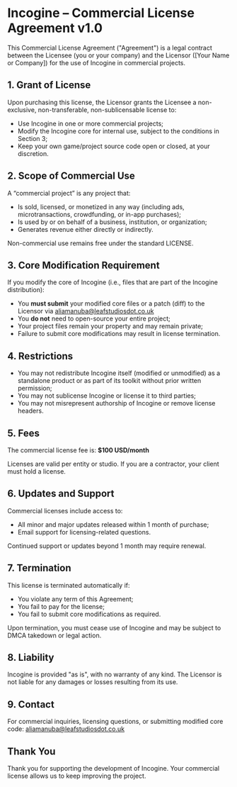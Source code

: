 # Incogine – Commercial License Agreement v1.0

This Commercial License Agreement ("Agreement") is a legal contract between the Licensee (you or your company) and the Licensor ([Your Name or Company]) for the use of Incogine in commercial projects.

## 1. Grant of License

Upon purchasing this license, the Licensor grants the Licensee a non-exclusive, non-transferable, non-sublicensable license to:

- Use Incogine in one or more commercial projects;
- Modify the Incogine core for internal use, subject to the conditions in Section 3;
- Keep your own game/project source code open or closed, at your discretion.

## 2. Scope of Commercial Use

A “commercial project” is any project that:

- Is sold, licensed, or monetized in any way (including ads, microtransactions, crowdfunding, or in-app purchases);
- Is used by or on behalf of a business, institution, or organization;
- Generates revenue either directly or indirectly.

Non-commercial use remains free under the standard LICENSE.

## 3. Core Modification Requirement

If you modify the core of Incogine (i.e., files that are part of the Incogine distribution):

- You **must submit** your modified core files or a patch (diff) to the Licensor via aliamanuba@leafstudiosdot.co.uk
- You **do not** need to open-source your entire project;
- Your project files remain your property and may remain private;
- Failure to submit core modifications may result in license termination.

## 4. Restrictions

- You may not redistribute Incogine itself (modified or unmodified) as a standalone product or as part of its toolkit without prior written permission;
- You may not sublicense Incogine or license it to third parties;
- You may not misrepresent authorship of Incogine or remove license headers.

## 5. Fees

The commercial license fee is: **$100 USD/month**

Licenses are valid per entity or studio. If you are a contractor, your client must hold a license.

## 6. Updates and Support

Commercial licenses include access to:

- All minor and major updates released within 1 month of purchase;
- Email support for licensing-related questions.

Continued support or updates beyond 1 month may require renewal.

## 7. Termination

This license is terminated automatically if:

- You violate any term of this Agreement;
- You fail to pay for the license;
- You fail to submit core modifications as required.

Upon termination, you must cease use of Incogine and may be subject to DMCA takedown or legal action.

## 8. Liability

Incogine is provided "as is", with no warranty of any kind. The Licensor is not liable for any damages or losses resulting from its use.

## 9. Contact

For commercial inquiries, licensing questions, or submitting modified core code: aliamanuba@leafstudiosdot.co.uk

## Thank You

Thank you for supporting the development of Incogine. Your commercial license allows us to keep improving the project.

